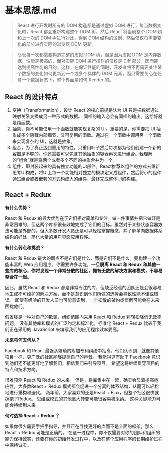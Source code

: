 
# 基本思想.md

> React 进行开发时所有的 DOM 构造都是通过虚拟 DOM 进行，每当数据变化时，React 都会重新构建整个 DOM 树，然后 React 将当前整个 DOM 树和上一次的 DOM 树进行对比，得到 DOM 结构的区别，然后仅仅将需要变化的部分进行实际的浏览器 DOM 更新。


> 尽管每一次都需要构造完整的虚拟 DOM 树，但是因为虚拟 DOM 是内存数据，性能是极高的，而对实际 DOM 进行操作的仅仅是 Diff 部分，因而能达到提高性能的目的。这样，在保证性能的同时，开发者将不再需要关注某个数据的变化如何更新到一个或多个具体的 DOM 元素，而只需要关心在任意一个数据状态下，整个界面是如何 Render 的。



## React 的设计特点
1. 变换（Transformation），设计 React 的核心前提是认为 UI 只是把数据通过映射关系变换成另一种形式的数据。
   同样的输入必会有同样的输出。这恰好就是纯函数。
2. 抽象，你不可能仅用一个函数就能实现复杂的 UI。重要的是，你需要把 UI 抽象成多个隐藏内部细节，又可复用的函数。通过在一个函数中调用另一个函数来实现复杂的 UI，这就是抽象。
3. 组合，为了真正达到重用的特性，只重用叶子然后每次都为他们创建一个新的容器是不够的。你还需要可以包含其他抽象的容器再次进行组合。我理解的“组合”就是将两个或者多个不同的抽象合并为一个。
4. 组件，即封装起来的具有独立功能的UI部件。React推荐以组件的方式去重新思考UI构成，将UI上每一个功能相对独立的模块定义成组件，然后将小的组件通过组合或者嵌套的方式构成大的组件，最终完成整体UI的构建。


## React + Redux

**有什么优势？**

React 和 Redux 的最大优势在于它们相对简单和专注。做一件事情并把它做好是非常困难的，但这两个库都很有效地完成了它们的目标。虽然对于某些状态容器方法可能是外部的，但大多数开发人员还是可以轻松掌握概念，并了解单向数据体系结构的好处，简化大量的用户界面应用程序。

**有什么弱点和挑战？**

React 和 Redux 最大的弱点不是它们是什么，而是它们不是什么。要构建一个功能丰富的 Web 应用程序，你需要许多功能，**一旦脱离 React 和 Redux 和其他一些库的核心，你将发现一个非常分散的社区，拥有无数的解决方案和模式，不容易整合在一起。**

因此，虽然 React 和 Redux 都是非常专注的库，但缺乏经验的团队还是会很容易地生成不可维护的解决方案，而不是意识到他们所做的选择会导致性能不佳或错误。 即使有经验的开发人员也可能意识到，一个松散的架构或惯例可能会在未来困扰他们。

假省钱是一种对自己的欺骗，组织范围内采用 React 和 Redux 将轻松降低无效率问题。 没有其他库和模式的广泛约定和标准化，标准化 React + Redux 比较于我们正在采用的 JavaScript 来编写我们的应用程序效率要高。

**未来将何去何从？**

Facebook 和 React 最近从繁琐的附加专利纠纷中抽离，他们认识到，就像其他项目一样，更广泛的社区能够提高自己的声音。 我觉得这有助于 Facebook 意识到他们还不能更好地了解我们，相信我们来引导项目。 希望这将继续贯穿项目的特点和技术方向。

很难预测 React 和 Redux 的未来。 但是，将库集中在一起，确实会显着提高适应性，大多数React + Redux 模式都会促进一个分离的体系结构，从而可以轻松地进行重构和迭代。 两年前，大家喜欢的还是React + Flux，但整个社区很快就拥抱了Redux。 思维或模式的其他重大转变可能很容易被采纳。 这种关键能力可能会持续到未来。

**何时选择 React + Redux ？**

如果你很少需要手把手指导，并且正在寻找更好的库而不是全面的框架，那么 React + Redux 可能是正确的。 在这一过程中，你不仅需要对你的团队和组织的能力保持诚实，还要在你的初始开发过程中，以及在整个应用程序的长期维护过程中保持诚实。























